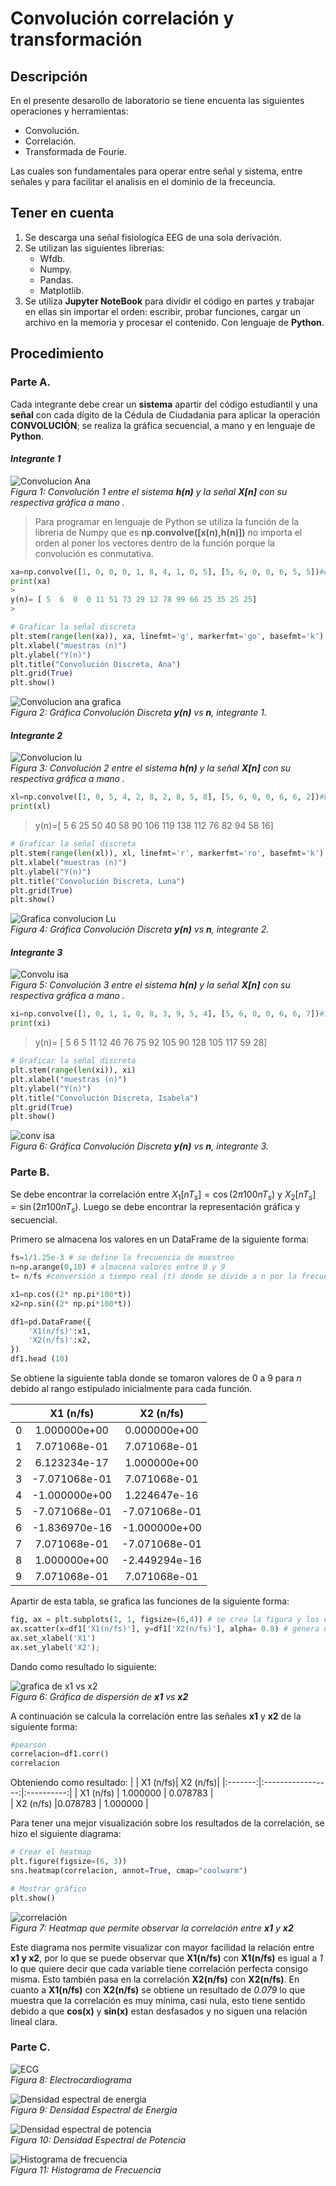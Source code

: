 # Convolución correlación y transformación
## Descripción
En el presente desarollo de laboratorio se tiene encuenta las siguientes operaciones y herramientas:
+ Convolución.
+ Correlación.
+ Transformada de Fourie.
  
Las cuales son fundamentales para operar entre señal y sistema, entre señales y para facilitar el analisis en el dominio de la freceuncia.
## Tener en cuenta
1. Se descarga una señal fisiologíca EEG de una sola derivación.
2. Se utilizan las siguientes librerias:
   + Wfdb.
   + Numpy.
   + Pandas.
   + Matplotlib.
3. Se utiliza **Jupyter NoteBook** para dividir el código en partes y trabajar en ellas sin importar el orden: escribir, probar funciones, cargar un archivo en la memoria y procesar el contenido. Con lenguaje de **Python**.
## Procedimiento
### Parte A.
Cada integrante debe crear un **sistema** apartir del código estudiantil y una **señal** con cada dígito de la Cédula de Ciudadania para aplicar la operación **CONVOLUCIÓN**; se realiza la gráfica secuencial, a mano y en lenguaje de **Python**.
#### *Integrante 1* 
![Convolucion Ana ](https://github.com/user-attachments/assets/c61496ed-73e0-4d1e-b836-6da0b15439e5)
<br><em>Figura 1: Convolución 1 entre el sistema **h(n)** y la señal **X[n]** con su respectiva gráfica a mano .</em></p>

>Para programar en lenguaje de Python se utiliza la función de la libreria de Numpy que es **np.convolve([x(n),h(n)])** no importa el orden al poner los vectores dentro de la función porque la convolución es conmutativa. 
>
```python
xa=np.convolve([1, 0, 0, 0, 1, 8, 4, 1, 0, 5], [5, 6, 0, 0, 6, 5, 5])#Ana
print(xa)
>
y(n)= [ 5  6  0  0 11 51 73 29 12 78 99 66 25 35 25 25]
>

# Graficar la señal discreta 
plt.stem(range(len(xa)), xa, linefmt='g', markerfmt='go', basefmt='k')
plt.xlabel("muestras (n)")
plt.ylabel("Y(n)")
plt.title("Convolución Discreta, Ana")
plt.grid(True)
plt.show()
```
![Convolucion ana grafica](https://github.com/user-attachments/assets/5f4a8ddf-b473-40a5-b8b8-ce5e727b19af)
<br><em>Figura 2: Gráfica Convolución Discreta **y(n)** vs **n**, integrante 1.</em></p>

#### *Integrante 2* 

![Convolucion lu](https://github.com/user-attachments/assets/501d835b-cccb-4afb-a1f0-1b9da9383713)
<br><em>Figura 3: Convolución 2 entre el sistema **h(n)** y la señal **X[n]** con su respectiva gráfica a mano .</em></p>
```python
xl=np.convolve([1, 0, 5, 4, 2, 8, 2, 8, 5, 8], [5, 6, 0, 0, 6, 6, 2])#Lunay
print(xl)
```
>y(n)=[  5   6  25  50  40  58  90 106 119 138 112  76  82  94  58  16]
>
```python
# Graficar la señal discreta 
plt.stem(range(len(xl)), xl, linefmt='r', markerfmt='ro', basefmt='k')
plt.xlabel("muestras (n)")
plt.ylabel("Y(n)")
plt.title("Convolución Discreta, Luna")
plt.grid(True)
plt.show()
```
![Grafica convolucion Lu](https://github.com/user-attachments/assets/41aa5325-09b7-4cbf-af48-dadaf824e404)
<br><em>Figura 4: Gráfica Convolución Discreta **y(n)** vs **n**, integrante 2.</em></p>

#### *Integrante 3* 
![Convolu isa](https://github.com/user-attachments/assets/9fc8bc8b-41af-4e13-b1e3-336ce0d59925)
<br><em>Figura 5: Convolución 3 entre el sistema **h(n)** y la señal **X[n]** con su respectiva gráfica a mano .</em></p>

```python
xi=np.convolve([1, 0, 1, 1, 0, 8, 3, 9, 5, 4], [5, 6, 0, 0, 6, 6, 7])#Isa
print(xi)
```
>y(n)= [  5   6   5  11  12  46  76  75  92 105  90 128 105 117  59  28]
>
```python
# Graficar la señal discreta 
plt.stem(range(len(xi)), xi)
plt.xlabel("muestras (n)")
plt.ylabel("Y(n)")
plt.title("Convolución Discreta, Isabela")
plt.grid(True)
plt.show()
```
![conv  isa](https://github.com/user-attachments/assets/6fddde56-58a3-47eb-8f07-ba0ac17f905a)
<br><em>Figura 6: Gráfica Convolución Discreta **y(n)** vs **n**, integrante 3.</em></p>

### Parte B.
Se debe encontrar la correlación entre $X_1[nT_s] = \cos(2\pi 100 n T_s)$ y $X_2[nT_s] = \sin(2\pi 100 n T_s)$. Luego se debe encontrar la representación gráfica y secuencial.

Primero se almacena los valores en un DataFrame de la siguiente forma:
```python
fs=1/1.25e-3 # se define la frecuencia de muestreo
n=np.arange(0,10) # almacena valores entre 0 y 9
t= n/fs #conversión a tiempo real (t) donde se divide a n por la frecuencia de muestreo

x1=np.cos((2* np.pi*100*t))
x2=np.sin((2* np.pi*100*t))

df1=pd.DataFrame({
    'X1(n/fs)':x1,
    'X2(n/fs)':x2,
})
df1.head (10)
```
Se obtiene la siguiente tabla donde se tomaron valores de 0 a 9 para *n* debido al rango estipulado inicialmente para cada función.

|     | X1 (n/fs)| X2 (n/fs)|
|:-------:|:-----------------:|:----------:|
|    0    |      1.000000e+00  |   0.000000e+00   |        
|    1    | 7.071068e-01      |     7.071068e-01   |        
|      2  |     6.123234e-17	   |   1.000000e+00     |        
|     3   |      -7.071068e-01	   |     7.071068e-01   |        
|      4  |  -1.000000e+00      |      1.224647e-16  |         
|       5 |  -7.071068e-01       |   -7.071068e-01     |        
|        6|     -1.836970e-16	   |   -1.000000e+00     |        
|       7 |   7.071068e-01      |  -7.071068e-01      |        
|       8 |   1.000000e+00	     |   -2.449294e-16     |       
|       9|  7.071068e-01      |      7.071068e-01  |         

Apartir de esta tabla, se grafica las funciones de la siguiente forma: 

```python
fig, ax = plt.subplots(1, 1, figsize=(6,4)) # se crea la figura y los ejes
ax.scatter(x=df1['X1(n/fs)'], y=df1['X2(n/fs)'], alpha= 0.8) # genera un grafico de dispersion con los datos de df1
ax.set_xlabel('X1') 
ax.set_ylabel('X2');
```
Dando como resultado lo siguiente: 

![grafica de x1 vs x2](grafica_x1_x2.png)
<br><em>Figura 6: Gráfica de dispersión de **x1** vs **x2** </em></p>

A continuación se calcula la correlación entre las señales **x1** y **x2** de la siguiente forma:
```python
#pearson
correlacion=df1.corr()
correlacion
```
Obteniendo como resultado:
|     | X1 (n/fs)| X2 (n/fs)|
|:-------:|:-----------------:|:----------:|
|    X1 (n/fs)  |     1.000000  |   0.078783  |        
|    X2 (n/fs) |0.078783     |     1.000000  |   


Para tener una mejor visualización sobre los resultados de la correlación, se hizo el siguiente diagrama:

  ```python
# Crear el heatmap
plt.figure(figsize=(6, 3))
sns.heatmap(correlacion, annot=True, cmap="coolwarm")

# Mostrar gráfico
plt.show()
```
![correlación](correlacion.png)
<br><em>Figura 7: Heatmap que permite observar la correlación entre **x1** y **x2** </em></p>

Este diagrama nos permite visualizar con mayor facilidad la relación entre **x1 y x2**, por lo que se puede observar que **X1(n/fs)** con **X1(n/fs)** es igual a *1*  lo que quiere decir que cada variable tiene correlación perfecta consigo misma. Esto también pasa en la correlación **X2(n/fs)** con **X2(n/fs)**. En cuanto a **X1(n/fs)** con **X2(n/fs)** se obtiene un resultado de *0.079* lo que muestra que la correlación es muy mínima, casi nula, esto tiene sentido debido a que **cos(x)** y **sin(x)** estan desfasados y no siguen una relación lineal clara.

### Parte C.

![ECG](ecg.png)
<br><em>Figura 8: Electrocardiograma </em></p>


![Densidad espectral de energia](densidad_espectral.png)
<br><em>Figura 9: Densidad Espectral de Energia </em></p>

![Densidad espectral de potencia](densidad_es_potencia.png)
<br><em>Figura 10: Densidad Espectral de Potencia </em></p>

![Histograma de frecuencia](histograma_f.png)
<br><em>Figura 11: Histograma de Frecuencia </em></p>






